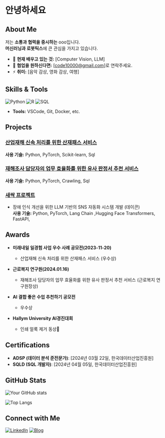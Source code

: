 # 안녕하세요

## About Me
저는 **소통과 협력을 중시하는** ooo입니다.<br/>
**머신러닝과 로봇틱스**에 큰 관심을 가지고 있습니다.  
- 🌱 **현재 배우고 있는 것:** [Computer Vision, LLM]  
- 👯 **협업을 원하신다면:** [code10000@gmail.com]로 연락주세요.  
- ⚡ **취미:** [음악 감상, 영화 감상, 여행]

## Skills & Tools
<!-- 아래 이미지는 예시입니다. 원하는 기술 뱃지로 수정하세요! -->
![Python](https://img.shields.io/badge/-Python-3776AB?style=flat-square&logo=python&logoColor=white)
![R](https://img.shields.io/badge/-R-276DC3?style=flat-square&logo=r&logoColor=white)
![SQL](https://img.shields.io/badge/-SQL-4479A1?style=flat-square&logo=postgresql&logoColor=white)

- **Tools:** VSCode, Git, Docker, etc.

## Projects
### [산업재해 신속 처리를 위한 산재패스 서비스](https://moel.go.kr/news/enews/report/enewsView.do?news_seq=15837)  
**사용 기술:** Python, PyTorch, Scikit-learn, Sql

### [재해조사 담당자의 업무 효율화를 위한 유사 판정서 추천 서비스]()  
**사용 기술:** Python, PyTorch, Crawling, Sql

### [새싹 프로젝트](https://github.com/codemillss/nalanhi.git)
- 장애 인식 개선을 위한 LLM 기반의 SNS 자동화 시스템 개발 (데이콘)  
**사용 기술:** Python, PyTorch, Lang Chain ,Hugging Face Transformers, FastAPI, 

## Awards
- **미래내일 일경험 사업 우수 사례 공모전(2023-11-20)**
  - 산업재해 신속 처리를 위한 산재패스 서비스 (우수상)
    
- **근로복지 연구원(2024.01.16)**  
  - 재해조사 담당자의 업무 효율화를 위한 유사 판정서 추천 서비스 (근로복지 연구원장상)
    
- **AI 결합 좋은 수업 추천하기 공모전**
  - 우수상

- **Hallym University AI경진대회**
  - 인쇄 얼룩 제거 동상🥉



## Certifications
- **ADSP (데이터 분석 준전문가)**: [2024년 03월 22일, 한국데이터산업진흥원]
- **SQLD (SQL 개발자)**: [2024년 04월 05일, 한국데이터산업진흥원]

## GitHub Stats
<!-- GitHub 통계 카드 (사용자명 수정 필요) -->
![Your GitHub stats](https://github-readme-stats.vercel.app/api?username=yourusername&show_icons=true&theme=radical)

<!-- Top Languages 카드 -->
![Top Langs](https://github-readme-stats.vercel.app/api/top-langs/?username=codemillss&layout=compact&theme=radical)

## Connect with Me
[![LinkedIn](https://img.shields.io/badge/LinkedIn-blue?style=flat-square&logo=linkedin)](https://www.linkedin.com/in/codeman-jiggag-070652286/)
[![Blog](https://img.shields.io/badge/Blog-000000?style=flat-square&logo=ghost)](https://zgzgcode10000.tistory.com/)
